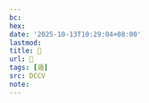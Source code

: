 ```yaml
---
bc:
hex:
date: '2025-10-13T10:29:04+08:00'
lastmod:
title: 􂁕
url: 􂁕
tags: [遁]
src: DCCV
note:
---
```

